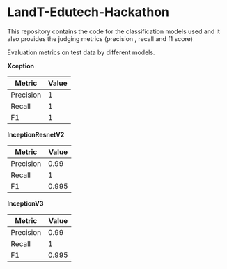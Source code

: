# LandT-Edutech-Hackathon

This repository contains the code for the classification models used and it also provides the judging metrics (precision , recall and f1 score)

Evaluation metrics on test data by different models.


**Xception**

| Metric | Value |
| --- | --- |
| Precision | 1 |
|Recall | 1 |
|F1     |  1 |


**InceptionResnetV2**

| Metric | Value |
| --- | --- |
| Precision | 0.99 |
|Recall | 1 |
|F1     |  0.995 |


**InceptionV3**


| Metric | Value |
| --- | --- |
| Precision | 0.99 |
|Recall | 1 |
|F1     |  0.995 |

